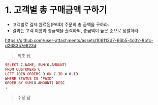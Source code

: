 # 1. 고객별 총 구매금액 구하기
* 고객별로 결제 완료된(PAID) 주문의 총 금액을 구하라.
* 결과는 고객 이름과 총금액을 출력하되, 총금액이 높은 순으로 정렬하라.

https://github.com/user-attachments/assets/106113d7-66b5-4c02-8bfc-d268357e923d

> 최초 답
```ruby
SELECT C.NAME, SUM(O.AMOUNT)
FROM CUSTOMERS C
LEFT JOIN ORDERS O ON C.ID = O.ID
WHERE STATUS IS ‘PAID’
ORDER BY SUM(O.AMOUNT) DESC
;
```
> 수정 답
